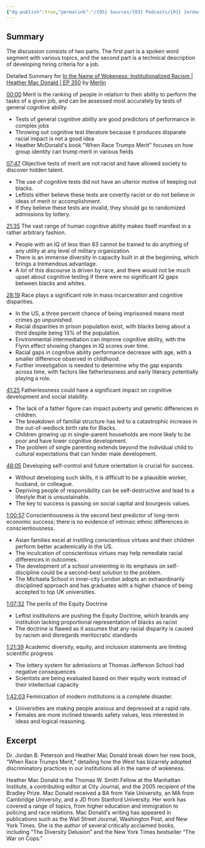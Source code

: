 ```yaml
---
{"dg-publish":true,"permalink":"/{05} Sources/{03} Podcasts/{01} Jordan Peterson Podcast/In the Name of Wokeness -  Institutionalized Racism - Heather Mac Donald/","title":"In the Name of Wokeness: Institutionalized Racism | Heather Mac Donald | EP 350","tags":["podcast","YouTube"]}
---
```



## Summary

The discussion consists of two parts. The first part is a spoken word segment with various topics, and the second part is a technical description of developing hiring criteria for a job.

Detailed Summary for [In the Name of Wokeness: Institutionalized Racism | Heather Mac Donald | EP 350](https://www.youtube.com/watch?v=ZkXJojxSE0U) by [Merlin](https://merlin.foyer.work/)

[00:00](https://www.youtube.com/watch?v=ZkXJojxSE0U&t=0) Merit is the ranking of people in relation to their ability to perform the tasks of a given job, and can be assessed most accurately by tests of general cognitive ability.

- Tests of general cognitive ability are good predictors of performance in complex jobs
- Throwing out cognitive test literature because it produces disparate racial impact is not a good idea
- Heather McDonald's book "When Race Trumps Merit" focuses on how group identity can trump merit in various fields

[07:47](https://www.youtube.com/watch?v=ZkXJojxSE0U&t=467) Objective tests of merit are not racist and have allowed society to discover hidden talent.

- The use of cognitive tests did not have an ulterior motive of keeping out blacks.
- Leftists either believe these tests are covertly racist or do not believe in ideas of merit or accomplishment.
- If they believe these tests are invalid, they should go to randomized admissions by lottery.

[21:35](https://www.youtube.com/watch?v=ZkXJojxSE0U&t=1295) The vast range of human cognitive ability makes itself manifest in a rather arbitrary fashion.

- People with an IQ of less than 83 cannot be trained to do anything of any utility at any level of military organization.
- There is an immense diversity in capacity built in at the beginning, which brings a tremendous advantage.
- A lot of this discourse is driven by race, and there would not be much upset about cognitive testing if there were no significant IQ gaps between blacks and whites.

[28:19](https://www.youtube.com/watch?v=ZkXJojxSE0U&t=1699) Race plays a significant role in mass incarceration and cognitive disparities.

- In the US, a three percent chance of being imprisoned means most crimes go unpunished.
- Racial disparities in prison population exist, with blacks being about a third despite being 13% of the population.
- Environmental intermediation can improve cognitive ability, with the Flynn effect showing changes in IQ scores over time.
- Racial gaps in cognitive ability performance decrease with age, with a smaller difference observed in childhood.
- Further investigation is needed to determine why the gap expands across time, with factors like fatherlessness and early literacy potentially playing a role.

[41:25](https://www.youtube.com/watch?v=ZkXJojxSE0U&t=2485) Fatherlessness could have a significant impact on cognitive development and social stability.

- The lack of a father figure can impact puberty and genetic differences in children.
- The breakdown of familial structure has led to a catastrophic increase in the out-of-wedlock birth rate for Blacks.
- Children growing up in single-parent households are more likely to be poor and have lower cognitive development.
- The problem of single parenting extends beyond the individual child to cultural expectations that can hinder male development.

[48:05](https://www.youtube.com/watch?v=ZkXJojxSE0U&t=2885) Developing self-control and future orientation is crucial for success.

- Without developing such skills, it is difficult to be a plausible worker, husband, or colleague.
- Depriving people of responsibility can be self-destructive and lead to a lifestyle that is unsustainable.
- The key to success is passing on social capital and bourgeois values.

[1:00:57](https://www.youtube.com/watch?v=ZkXJojxSE0U&t=3657) Conscientiousness is the second best predictor of long-term economic success; there is no evidence of intrinsic ethnic differences in conscientiousness.

- Asian families excel at instilling conscientious virtues and their children perform better academically in the US.
- The inculcation of conscientious virtues may help remediate racial differences in outcomes.
- The development of a school unrelenting in its emphasis on self-discipline could be a second-best solution to the problem.
- The Michaela School in inner-city London adopts an extraordinarily disciplined approach and has graduates with a higher chance of being accepted to top UK universities.

[1:07:32](https://www.youtube.com/watch?v=ZkXJojxSE0U&t=4052) The perils of the Equity Doctrine

- Leftist institutions are pushing the Equity Doctrine, which brands any institution lacking proportional representation of blacks as racist
- The doctrine is flawed as it assumes that any racial disparity is caused by racism and disregards meritocratic standards

[1:21:39](https://www.youtube.com/watch?v=ZkXJojxSE0U&t=4899) Academic diversity, equity, and inclusion statements are limiting scientific progress

- The lottery system for admissions at Thomas Jefferson School had negative consequences
- Scientists are being evaluated based on their equity work instead of their intellectual capacity

[1:42:03](https://www.youtube.com/watch?v=ZkXJojxSE0U&t=6123) Feminization of modern institutions is a complete disaster.

- Universities are making people anxious and depressed at a rapid rate.
- Females are more inclined towards safety values, less interested in ideas and logical reasoning.

## Excerpt

Dr. Jordan B. Peterson and Heather Mac Donald break down her new book, “When Race Trumps Merit,” detailing how the West has bizarrely adopted discriminatory practices in our institutions all in the name of wokeness.

Heather Mac Donald is the Thomas W. Smith Fellow at the Manhattan Institute, a contributing editor at City Journal, and the 2005 recipient of the Bradley Prize. Mac Donald received a BA from Yale University, an MA from Cambridge University, and a JD from Stanford University. Her work has covered a range of topics, from higher education and immigration to policing and race relations. Mac Donald's writing has appeared in publications such as the Wall Street Journal, Washington Post, and New York Times. She is the author of several critically acclaimed books, including “The Diversity Delusion” and the New York Times bestseller “The War on Cops.”
